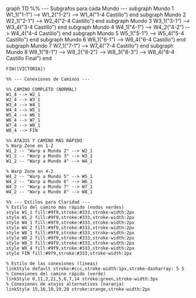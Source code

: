 graph TD
    %% --- Subgrafos para cada Mundo ---
    subgraph Mundo 1
        W1_1("1-1") --> W1_2("1-2") --> W1_4("1-4 Castillo")
    end
    subgraph Mundo 2
        W2_1("2-1") --> W2_4("2-4 Castillo")
    end
    subgraph Mundo 3
        W3_1("3-1") --> W3_4("3-4 Castillo")
    end
    subgraph Mundo 4
        W4_1("4-1") --> W4_2("4-2") --> W4_4("4-4 Castillo")
    end
    subgraph Mundo 5
        W5_1("5-1") --> W5_4("5-4 Castillo")
    end
    subgraph Mundo 6
        W6_1("6-1") --> W6_4("6-4 Castillo")
    end
    subgraph Mundo 7
        W7_1("7-1") --> W7_4("7-4 Castillo")
    end
    subgraph Mundo 8
        W8_1("8-1") --> W8_2("8-2") --> W8_3("8-3") --> W8_4("8-4 Castillo Final")
    end

    FIN([VICTORIA])

    %% --- Conexiones de Caminos ---

    %% CAMINO COMPLETO (NORMAL)
    W1_4 --> W2_1
    W2_4 --> W3_1
    W3_4 --> W4_1
    W4_4 --> W5_1
    W5_4 --> W6_1
    W6_4 --> W7_1
    W7_4 --> W8_1
    W8_4 --> FIN

    %% ATAJOS Y CAMINO MÁS RÁPIDO
    % Warp Zone en 1-2
    W1_2 -- "Warp a Mundo 2" --> W2_1
    W1_2 -- "Warp a Mundo 3" --> W3_1
    W1_2 -- "Warp a Mundo 4" --> W4_1

    % Warp Zone en 4-2
    W4_2 -- "Warp a Mundo 5" --> W5_1
    W4_2 -- "Warp a Mundo 6" --> W6_1
    W4_2 -- "Warp a Mundo 7" --> W7_1
    W4_2 -- "Warp a Mundo 8" --> W8_1

    %% --- Estilos para Claridad ---
    % Estilo del camino más rápido (nodos verdes)
    style W1_1 fill:#9f9,stroke:#333,stroke-width:2px
    style W1_2 fill:#9f9,stroke:#333,stroke-width:2px
    style W4_1 fill:#9f9,stroke:#333,stroke-width:2px
    style W4_2 fill:#9f9,stroke:#333,stroke-width:2px
    style W8_1 fill:#9f9,stroke:#333,stroke-width:2px
    style W8_2 fill:#9f9,stroke:#333,stroke-width:2px
    style W8_3 fill:#9f9,stroke:#333,stroke-width:2px
    style W8_4 fill:#9f9,stroke:#333,stroke-width:2px
    style FIN fill:#9f9,stroke:#333,stroke-width:2px

    % Estilo de las conexiones (líneas)
    linkStyle default stroke:#ccc,stroke-width:1px,stroke-dasharray: 5 5
    % Conexiones del camino rápido (verde)
    linkStyle 0,11,2,21,5,6,7,14 stroke:green,stroke-width:3px
    % Conexiones de atajos alternativos (naranja)
    linkStyle 15,16,18,19,20 stroke:orange,stroke-width:2px
